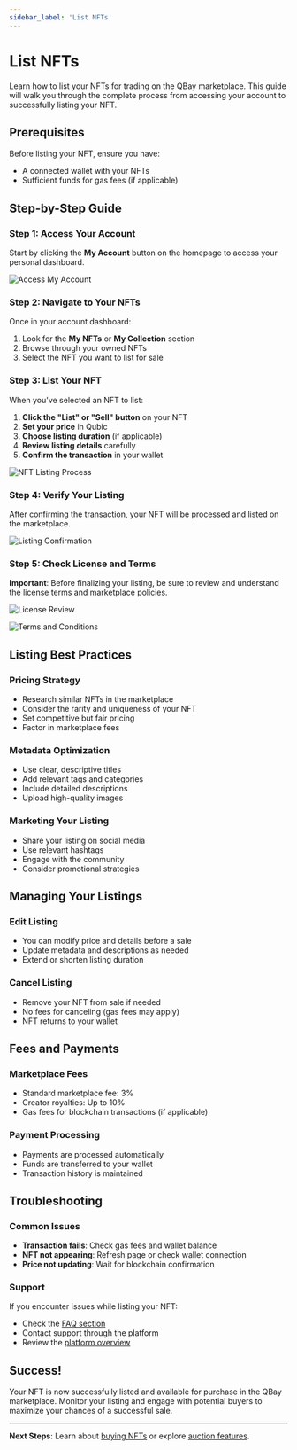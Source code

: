 ```yaml
---
sidebar_label: 'List NFTs'
---
```


# List NFTs

Learn how to list your NFTs for trading on the QBay marketplace. This guide will walk you through the complete process from accessing your account to successfully listing your NFT.

## Prerequisites

Before listing your NFT, ensure you have:
- A connected wallet with your NFTs
- Sufficient funds for gas fees (if applicable)

## Step-by-Step Guide

### Step 1: Access Your Account

Start by clicking the **My Account** button on the homepage to access your personal dashboard.

![Access My Account](/img/qubicbay/Screenshot_14.png)

### Step 2: Navigate to Your NFTs

Once in your account dashboard:
1. Look for the **My NFTs** or **My Collection** section
2. Browse through your owned NFTs
3. Select the NFT you want to list for sale

### Step 3: List Your NFT

When you've selected an NFT to list:

1. **Click the "List" or "Sell" button** on your NFT
2. **Set your price** in Qubic
3. **Choose listing duration** (if applicable)
4. **Review listing details** carefully
5. **Confirm the transaction** in your wallet

![NFT Listing Process](/img/qubicbay/Screenshot_46.png)

### Step 4: Verify Your Listing

After confirming the transaction, your NFT will be processed and listed on the marketplace.

![Listing Confirmation](/img/qubicbay/Screenshot_47.png)

### Step 5: Check License and Terms

**Important**: Before finalizing your listing, be sure to review and understand the license terms and marketplace policies.

![License Review](/img/qubicbay/Screenshot_48.png)

![Terms and Conditions](/img/qubicbay/Screenshot_49.png)

## Listing Best Practices

### Pricing Strategy
- Research similar NFTs in the marketplace
- Consider the rarity and uniqueness of your NFT
- Set competitive but fair pricing
- Factor in marketplace fees

### Metadata Optimization
- Use clear, descriptive titles
- Add relevant tags and categories
- Include detailed descriptions
- Upload high-quality images

### Marketing Your Listing
- Share your listing on social media
- Use relevant hashtags
- Engage with the community
- Consider promotional strategies

## Managing Your Listings

### Edit Listing
- You can modify price and details before a sale
- Update metadata and descriptions as needed
- Extend or shorten listing duration

### Cancel Listing
- Remove your NFT from sale if needed
- No fees for canceling (gas fees may apply)
- NFT returns to your wallet

## Fees and Payments

### Marketplace Fees
- Standard marketplace fee: 3%
- Creator royalties: Up to 10%
- Gas fees for blockchain transactions (if applicable)

### Payment Processing
- Payments are processed automatically
- Funds are transferred to your wallet
- Transaction history is maintained

## Troubleshooting

### Common Issues
- **Transaction fails**: Check gas fees and wallet balance
- **NFT not appearing**: Refresh page or check wallet connection
- **Price not updating**: Wait for blockchain confirmation

### Support
If you encounter issues while listing your NFT:
- Check the [FAQ section](../faq/)
- Contact support through the platform
- Review the [platform overview](/overview/project-overview)

## Success!

Your NFT is now successfully listed and available for purchase in the QBay marketplace. Monitor your listing and engage with potential buyers to maximize your chances of a successful sale.

---

**Next Steps**: Learn about [buying NFTs](/explore/buy-nfts) or explore [auction features](/explore/auction).